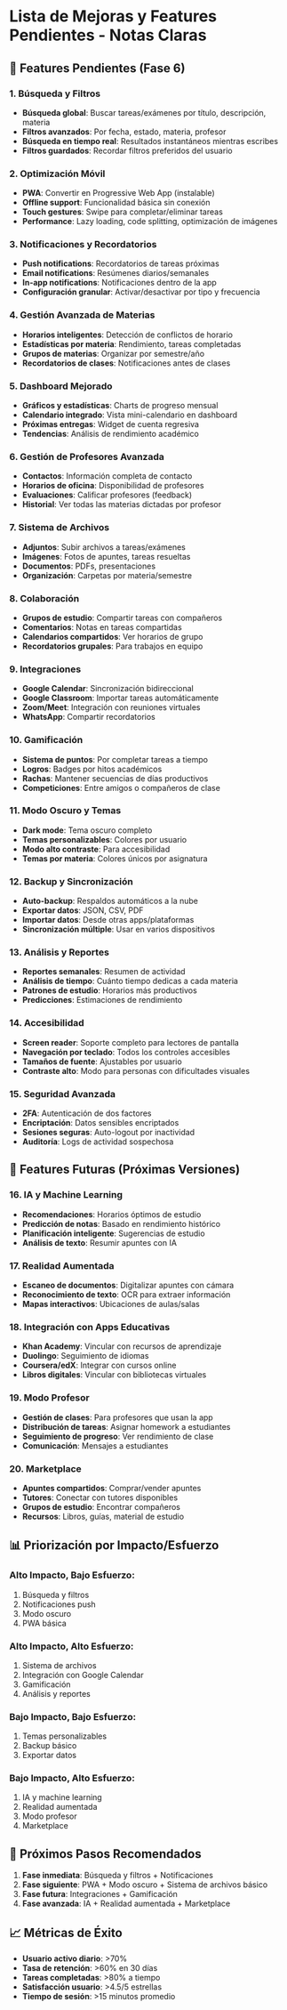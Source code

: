 # Lista de Mejoras y Features Pendientes - Notas Claras

## 🎯 **Features Pendientes (Fase 6)**

### **1. Búsqueda y Filtros**
- **Búsqueda global**: Buscar tareas/exámenes por título, descripción, materia
- **Filtros avanzados**: Por fecha, estado, materia, profesor
- **Búsqueda en tiempo real**: Resultados instantáneos mientras escribes
- **Filtros guardados**: Recordar filtros preferidos del usuario

### **2. Optimización Móvil**
- **PWA**: Convertir en Progressive Web App (instalable)
- **Offline support**: Funcionalidad básica sin conexión
- **Touch gestures**: Swipe para completar/eliminar tareas
- **Performance**: Lazy loading, code splitting, optimización de imágenes

### **3. Notificaciones y Recordatorios**
- **Push notifications**: Recordatorios de tareas próximas
- **Email notifications**: Resúmenes diarios/semanales
- **In-app notifications**: Notificaciones dentro de la app
- **Configuración granular**: Activar/desactivar por tipo y frecuencia

### **4. Gestión Avanzada de Materias**
- **Horarios inteligentes**: Detección de conflictos de horario
- **Estadísticas por materia**: Rendimiento, tareas completadas
- **Grupos de materias**: Organizar por semestre/año
- **Recordatorios de clases**: Notificaciones antes de clases

### **5. Dashboard Mejorado**
- **Gráficos y estadísticas**: Charts de progreso mensual
- **Calendario integrado**: Vista mini-calendario en dashboard
- **Próximas entregas**: Widget de cuenta regresiva
- **Tendencias**: Análisis de rendimiento académico

### **6. Gestión de Profesores Avanzada**
- **Contactos**: Información completa de contacto
- **Horarios de oficina**: Disponibilidad de profesores
- **Evaluaciones**: Calificar profesores (feedback)
- **Historial**: Ver todas las materias dictadas por profesor

### **7. Sistema de Archivos**
- **Adjuntos**: Subir archivos a tareas/exámenes
- **Imágenes**: Fotos de apuntes, tareas resueltas
- **Documentos**: PDFs, presentaciones
- **Organización**: Carpetas por materia/semestre

### **8. Colaboración**
- **Grupos de estudio**: Compartir tareas con compañeros
- **Comentarios**: Notas en tareas compartidas
- **Calendarios compartidos**: Ver horarios de grupo
- **Recordatorios grupales**: Para trabajos en equipo

### **9. Integraciones**
- **Google Calendar**: Sincronización bidireccional
- **Google Classroom**: Importar tareas automáticamente
- **Zoom/Meet**: Integración con reuniones virtuales
- **WhatsApp**: Compartir recordatorios

### **10. Gamificación**
- **Sistema de puntos**: Por completar tareas a tiempo
- **Logros**: Badges por hitos académicos
- **Rachas**: Mantener secuencias de días productivos
- **Competiciones**: Entre amigos o compañeros de clase

### **11. Modo Oscuro y Temas**
- **Dark mode**: Tema oscuro completo
- **Temas personalizables**: Colores por usuario
- **Modo alto contraste**: Para accesibilidad
- **Temas por materia**: Colores únicos por asignatura

### **12. Backup y Sincronización**
- **Auto-backup**: Respaldos automáticos a la nube
- **Exportar datos**: JSON, CSV, PDF
- **Importar datos**: Desde otras apps/plataformas
- **Sincronización múltiple**: Usar en varios dispositivos

### **13. Análisis y Reportes**
- **Reportes semanales**: Resumen de actividad
- **Análisis de tiempo**: Cuánto tiempo dedicas a cada materia
- **Patrones de estudio**: Horarios más productivos
- **Predicciones**: Estimaciones de rendimiento

### **14. Accesibilidad**
- **Screen reader**: Soporte completo para lectores de pantalla
- **Navegación por teclado**: Todos los controles accesibles
- **Tamaños de fuente**: Ajustables por usuario
- **Contraste alto**: Modo para personas con dificultades visuales

### **15. Seguridad Avanzada**
- **2FA**: Autenticación de dos factores
- **Encriptación**: Datos sensibles encriptados
- **Sesiones seguras**: Auto-logout por inactividad
- **Auditoría**: Logs de actividad sospechosa

## 🚀 **Features Futuras (Próximas Versiones)**

### **16. IA y Machine Learning**
- **Recomendaciones**: Horarios óptimos de estudio
- **Predicción de notas**: Basado en rendimiento histórico
- **Planificación inteligente**: Sugerencias de estudio
- **Análisis de texto**: Resumir apuntes con IA

### **17. Realidad Aumentada**
- **Escaneo de documentos**: Digitalizar apuntes con cámara
- **Reconocimiento de texto**: OCR para extraer información
- **Mapas interactivos**: Ubicaciones de aulas/salas

### **18. Integración con Apps Educativas**
- **Khan Academy**: Vincular con recursos de aprendizaje
- **Duolingo**: Seguimiento de idiomas
- **Coursera/edX**: Integrar con cursos online
- **Libros digitales**: Vincular con bibliotecas virtuales

### **19. Modo Profesor**
- **Gestión de clases**: Para profesores que usan la app
- **Distribución de tareas**: Asignar homework a estudiantes
- **Seguimiento de progreso**: Ver rendimiento de clase
- **Comunicación**: Mensajes a estudiantes

### **20. Marketplace**
- **Apuntes compartidos**: Comprar/vender apuntes
- **Tutores**: Conectar con tutores disponibles
- **Grupos de estudio**: Encontrar compañeros
- **Recursos**: Libros, guías, material de estudio

## 📊 **Priorización por Impacto/Esfuerzo**

### **Alto Impacto, Bajo Esfuerzo:**
1. Búsqueda y filtros
2. Notificaciones push
3. Modo oscuro
4. PWA básica

### **Alto Impacto, Alto Esfuerzo:**
1. Sistema de archivos
2. Integración con Google Calendar
3. Gamificación
4. Análisis y reportes

### **Bajo Impacto, Bajo Esfuerzo:**
1. Temas personalizables
2. Backup básico
3. Exportar datos

### **Bajo Impacto, Alto Esfuerzo:**
1. IA y machine learning
2. Realidad aumentada
3. Modo profesor
4. Marketplace

## 🎯 **Próximos Pasos Recomendados**

1. **Fase inmediata**: Búsqueda y filtros + Notificaciones
2. **Fase siguiente**: PWA + Modo oscuro + Sistema de archivos básico
3. **Fase futura**: Integraciones + Gamificación
4. **Fase avanzada**: IA + Realidad aumentada + Marketplace

## 📈 **Métricas de Éxito**

- **Usuario activo diario**: >70%
- **Tasa de retención**: >60% en 30 días
- **Tareas completadas**: >80% a tiempo
- **Satisfacción usuario**: >4.5/5 estrellas
- **Tiempo de sesión**: >15 minutos promedio